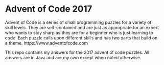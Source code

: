<h1> Advent of Code 2017 </h1>

<p> Advent of Code is a series of small programming puzzles for a variety of skill levels. 
They are self-contained and are just as appropriate for an expert who wants to stay sharp as they are for a 
beginner who is just learning to code.
Each puzzle calls upon different skills and has two parts that build on a theme. https://www.adventofcode.com</p>

<p>This repo contains my answers for the 2017 advent of code puzzles. All answers are in Java and are my own except when noted otherwise.</p>
